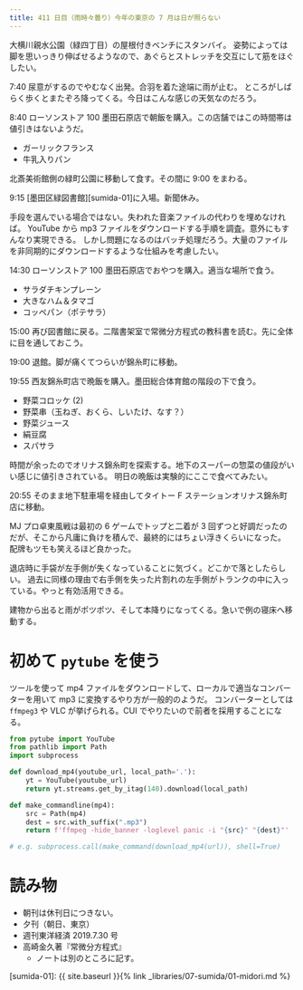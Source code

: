 ```yaml
---
title: 411 日目（雨時々曇り）今年の東京の 7 月は日が照らない
---
```


大横川親水公園（緑四丁目）の屋根付きベンチにスタンバイ。
姿勢によっては脚を思いっきり伸ばせるようなので、あぐらとストレッチを交互にして筋をほぐしたい。

7:40 尿意がするのでやむなく出発。合羽を着た途端に雨が止む。
ところがしばらく歩くとまたぞろ降ってくる。今日はこんな感じの天気なのだろう。

8:40 ローソンストア 100 墨田石原店で朝飯を購入。この店舗ではこの時間帯は値引きはないようだ。
* ガーリックフランス
* 牛乳入りパン

北斎美術館側の緑町公園に移動して食す。その間に 9:00 をまわる。

9:15 [墨田区緑図書館][sumida-01]に入場。新聞休み。

手段を選んでいる場合ではない。失われた音楽ファイルの代わりを埋めなければ。
YouTube から mp3 ファイルをダウンロードする手順を調査。意外にもすんなり実現できる。
しかし問題になるのはバッチ処理だろう。大量のファイルを非同期的にダウンロードするような仕組みを考慮したい。

14:30 ローソンストア 100 墨田石原店でおやつを購入。適当な場所で食う。
* サラダチキンプレーン
* 大きなハム＆タマゴ
* コッペパン（ポテサラ）

15:00 再び図書館に戻る。二階書架室で常微分方程式の教科書を読む。先に全体に目を通しておこう。

19:00 退館。脚が痛くてつらいが錦糸町に移動。

19:55 西友錦糸町店で晩飯を購入。墨田総合体育館の階段の下で食う。
* 野菜コロッケ (2)
* 野菜串（玉ねぎ、おくら、しいたけ、なす？）
* 野菜ジュース
* 絹豆腐
* スパサラ

時間が余ったのでオリナス錦糸町を探索する。地下のスーパーの惣菜の値段がいい感じに値引きされている。
明日の晩飯は実験的にここで食べてみたい。

20:55 そのまま地下駐車場を経由してタイトー F ステーションオリナス錦糸町店に移動。

MJ プロ卓東風戦は最初の 6 ゲームでトップと二着が 3 回ずつと好調だったのだが、そこから凡庸に負けを積んで、最終的にはちょい浮きくらいになった。
配牌もツモも笑えるほど良かった。

退店時に手袋が左手側が失くなっていることに気づく。どこかで落としたらしい。
過去に同様の理由で右手側を失った片割れの左手側がトランクの中に入っている。やっと有効活用できる。

建物から出ると雨がポツポツ、そして本降りになってくる。急いで例の寝床へ移動する。

# 初めて `pytube` を使う

ツールを使って mp4 ファイルをダウンロードして、ローカルで適当なコンバーターを用いて mp3 に変換するやり方が一般的のようだ。
コンバーターとしては `ffmpeg3` や VLC が挙げられる。CUI でやりたいので前者を採用することになる。

```python
from pytube import YouTube
from pathlib import Path
import subprocess

def download_mp4(youtube_url, local_path='.'):
    yt = YouTube(youtube_url)
    return yt.streams.get_by_itag(140).download(local_path)

def make_commandline(mp4):
    src = Path(mp4)
    dest = src.with_suffix(".mp3")
    return f'ffmpeg -hide_banner -loglevel panic -i "{src}" "{dest}"'

# e.g. subprocess.call(make_command(download_mp4(url)), shell=True)
```

# 読み物

* 朝刊は休刊日につきない。
* 夕刊（朝日、東京）
* 週刊東洋経済 2019.7.30 号
* 高崎金久著『常微分方程式』
  * ノートは別のところに記す。

[sumida-01]: {{ site.baseurl }}{% link _libraries/07-sumida/01-midori.md %}
